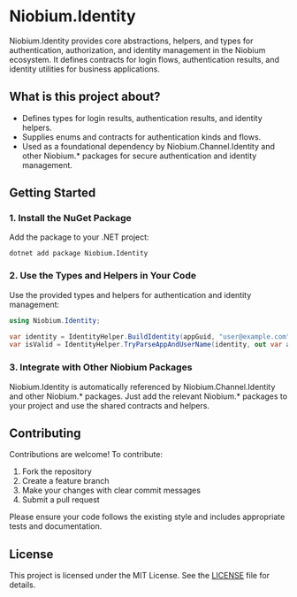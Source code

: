 # Niobium.Identity

Niobium.Identity provides core abstractions, helpers, and types for authentication, authorization, and identity management in the Niobium ecosystem. It defines contracts for login flows, authentication results, and identity utilities for business applications.

## What is this project about?
- Defines types for login results, authentication results, and identity helpers.
- Supplies enums and contracts for authentication kinds and flows.
- Used as a foundational dependency by Niobium.Channel.Identity and other Niobium.* packages for secure authentication and identity management.

## Getting Started

### 1. Install the NuGet Package
Add the package to your .NET project:

```
dotnet add package Niobium.Identity
```

### 2. Use the Types and Helpers in Your Code
Use the provided types and helpers for authentication and identity management:

```csharp
using Niobium.Identity;

var identity = IdentityHelper.BuildIdentity(appGuid, "user@example.com");
var isValid = IdentityHelper.TryParseAppAndUserName(identity, out var app, out var username);
```

### 3. Integrate with Other Niobium Packages
Niobium.Identity is automatically referenced by Niobium.Channel.Identity and other Niobium.* packages. Just add the relevant Niobium.* packages to your project and use the shared contracts and helpers.

## Contributing

Contributions are welcome! To contribute:
1. Fork the repository
2. Create a feature branch
3. Make your changes with clear commit messages
4. Submit a pull request

Please ensure your code follows the existing style and includes appropriate tests and documentation.

## License

This project is licensed under the MIT License. See the [LICENSE](LICENSE) file for details.
